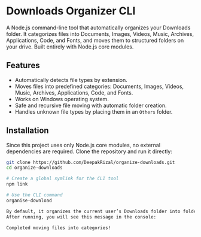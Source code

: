 # Downloads Organizer CLI

A Node.js command-line tool that automatically organizes your Downloads folder. It categorizes files into Documents, Images, Videos, Music, Archives, Applications, Code, and Fonts, and moves them to structured folders on your drive. Built entirely with Node.js core modules.

## Features

- Automatically detects file types by extension.
- Moves files into predefined categories: Documents, Images, Videos, Music, Archives, Applications, Code, and Fonts.
- Works on Windows operating system.
- Safe and recursive file moving with automatic folder creation.
- Handles unknown file types by placing them in an `Others` folder.

## Installation

Since this project uses only Node.js core modules, no external dependencies are required. Clone the repository and run it directly:

```bash
git clone https://github.com/DeepakRizal/organize-downloads.git
cd organize-downloads

# Create a global symlink for the CLI tool
npm link

# Use the CLI command
organise-download

By default, it organizes the current user’s Downloads folder into folders on the D: drive. You can modify the target paths inside the script if needed.
After running, you will see this message in the console:

Completed moving files into categories!
